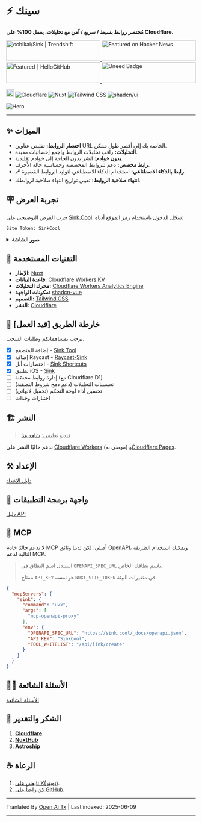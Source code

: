 # ⚡ سينك

**مُختصر روابط بسيط / سريع / آمن مع تحليلات، يعمل 100% على Cloudflare.**

<a href="https://trendshift.io/repositories/10421" target="_blank">
  <img
    src="https://trendshift.io/api/badge/repositories/10421"
    alt="ccbikai/Sink | Trendshift"
    width="250"
    height="55"
  />
</a>
<a href="https://news.ycombinator.com/item?id=40843683" target="_blank">
  <img
    src="https://hackernews-badge.vercel.app/api?id=40843683"
    alt="Featured on Hacker News"
    width="250"
    height="55"
  />
</a>
<a href="https://hellogithub.com/repository/57771fd91d1542c7a470959b677a9944" target="_blank">
  <img
    src="https://abroad.hellogithub.com/v1/widgets/recommend.svg?rid=57771fd91d1542c7a470959b677a9944&claim_uid=qi74Zp23wYKeAVB&theme=neutral"
    alt="Featured｜HelloGitHub"
    width="250"
    height="55"
  />
</a>
<a href="https://www.uneed.best/tool/sink" target="_blank">
  <img
    src="https://www.uneed.best/POTW1.png"
    alt="Uneed Badge"
    width="250"
    height="55"
  />
</a>

[<img src="https://devin.ai/assets/deepwiki-badge.png" alt="DeepWiki" height="20"/>](https://deepwiki.com/ccbikai/Sink)
![Cloudflare](https://img.shields.io/badge/Cloudflare-F69652?style=flat&logo=cloudflare&logoColor=white)
![Nuxt](https://img.shields.io/badge/Nuxt-00DC82?style=flat&logo=nuxtdotjs&logoColor=white)
![Tailwind CSS](https://img.shields.io/badge/Tailwind%20CSS-06B6D4?style=flat&logo=tailwindcss&logoColor=white)
![shadcn/ui](https://img.shields.io/badge/shadcn/ui-000000?style=flat&logo=shadcnui&logoColor=white)

![Hero](https://raw.githubusercontent.com/ccbikai/Sink/master/public/image.png)

----

## ✨ الميزات

- **اختصار الروابط:** تقليص عناوين URL الخاصة بك إلى أقصر طول ممكن.
- **التحليلات:** راقب تحليلات الروابط واجمع إحصائيات مفيدة.
- **بدون خوادم:** انشر بدون الحاجة إلى خوادم تقليدية.
- **رابط مخصص:** دعم للروابط المخصصة وحساسية حالة الأحرف.
- **🪄 رابط بالذكاء الاصطناعي:** استخدام الذكاء الاصطناعي لتوليد الروابط القصيرة.
- **انتهاء صلاحية الروابط:** تعيين تواريخ انتهاء صلاحية لروابطك.

## 🪧 تجربة العرض

جرب العرض التوضيحي على [Sink.Cool](https://sink.cool/dashboard). سجّل الدخول باستخدام رمز الموقع أدناه:

```txt
Site Token: SinkCool
```

<details>
  <summary><b>صور الشاشة</b></summary>
  <img alt="Analytics" src="https://raw.githubusercontent.com/ccbikai/Sink/master/docs/images/sink.cool_dashboard.png"/>
  <img alt="Links" src="https://raw.githubusercontent.com/ccbikai/Sink/master/docs/images/sink.cool_dashboard_links.png"/>
  <img alt="Link Analytics" src="https://raw.githubusercontent.com/ccbikai/Sink/master/docs/images/sink.cool_dashboard_link_slug.png"/>
</details>

## 🧱 التقنيات المستخدمة

- **الإطار:** [Nuxt](https://nuxt.com/)
- **قاعدة البيانات:** [Cloudflare Workers KV](https://developers.cloudflare.com/kv/)
- **محرك التحليلات:** [Cloudflare Workers Analytics Engine](https://developers.cloudflare.com/analytics/)
- **مكونات الواجهة:** [shadcn-vue](https://www.shadcn-vue.com/)
- **التصميم:** [Tailwind CSS](https://tailwindcss.com/)
- **النشر:** [Cloudflare](https://www.cloudflare.com/)

## 🚗 خارطة الطريق [قيد العمل]

نرحب بمساهماتكم وطلبات السحب.

- [x] إضافة للمتصفح
      - [Sink Tool](https://github.com/zhuzhuyule/sink-extension)
- [x] إضافة Raycast
      - [Raycast-Sink](https://github.com/foru17/raycast-sink)
- [x] اختصارات أبل
      - [Sink Shortcuts](https://s.search1api.com/sink001)
- [x] تطبيق iOS
      - [Sink](https://apps.apple.com/app/id6745417598)
- [ ] إدارة روابط محسّنة (مع Cloudflare D1)
- [ ] تحسينات التحليلات (دعم دمج شروط التصفية)
- [ ] تحسين أداء لوحة التحكم (تحميل لانهائي)
- [ ] اختبارات وحدات

## 🏗️ النشر

> فيديو تعليمي: [شاهد هنا](https://www.youtube.com/watch?v=MkU23U2VE9E)

ندعم حاليًا النشر على [Cloudflare Workers](https://raw.githubusercontent.com/ccbikai/Sink/master/docs/deployment/workers.md) (موصى به) و[Cloudflare Pages](https://raw.githubusercontent.com/ccbikai/Sink/master/docs/deployment/pages.md).

## ⚒️ الإعداد

[دليل الإعداد](https://raw.githubusercontent.com/ccbikai/Sink/master/docs/configuration.md)

## 🔌 واجهة برمجة التطبيقات

[دليل API](https://raw.githubusercontent.com/ccbikai/Sink/master/docs/api.md)

## 🧰 MCP

لا ندعم حاليًا خادم MCP أصلي، لكن لدينا وثائق OpenAPI، ويمكنك استخدام الطريقة التالية لدعم MCP.

> استبدل اسم النطاق في `OPENAPI_SPEC_URL` باسم نطاقك الخاص.
>
> مفتاح `API_KEY` هو نفسه `NUXT_SITE_TOKEN` في متغيرات البيئة.

```json
{
  "mcpServers": {
    "sink": {
      "command": "uvx",
      "args": [
        "mcp-openapi-proxy"
      ],
      "env": {
        "OPENAPI_SPEC_URL": "https://sink.cool/_docs/openapi.json",
        "API_KEY": "SinkCool",
        "TOOL_WHITELIST": "/api/link/create"
      }
    }
  }
}
```

## 🙋🏻 الأسئلة الشائعة

[الأسئلة الشائعة](https://raw.githubusercontent.com/ccbikai/Sink/master/docs/faqs.md)

## 💖 الشكر والتقدير

1. [**Cloudflare**](https://www.cloudflare.com/)
2. [**NuxtHub**](https://hub.nuxt.com/)
3. [**Astroship**](https://astroship.web3templates.com/)

## ☕ الرعاة

1. [تابعني على X(تويتر)](https://404.li/kai).
2. [كن راعياً على GitHub](https://github.com/sponsors/ccbikai).


---

Tranlated By [Open Ai Tx](https://github.com/OpenAiTx/OpenAiTx) | Last indexed: 2025-06-09

---